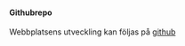 #### Githubrepo

Webbplatsens utveckling kan följas på [github](https://github.com/oscarLang/redovisaRamverk1)
